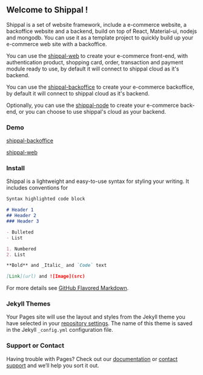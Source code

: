 ## Welcome to Shippal !

Shippal is a set of website framework, include a e-commerce website, a backoffice website and a backend, build on top of React, Material-ui, nodejs and mongodb. You can use it as a template project to quickly build up your e-commerce web site with a backoffice.

You can use the [shippal-web](https://github.com/yocompute/react-ecommerce) to create your e-commerce front-end, with authentication product, shopping card, order, transaction and payment module ready to use, by default it will connect to shippal cloud as it's backend.

You can use the [shippal-backoffice](https://github.com/yocompute/react-backoffice) to create your e-commerce backoffice, by default it will connect to shippal cloud as it's backend.

Optionally, you can use the [shippal-node](https://github.com/shippal/shippal.github.io) to create your e-commerce back-end, or you can choose to use shippal's cloud as your backend.

### Demo

[shippal-backoffice](https://d26l46wwloz863.cloudfront.net)

[shippal-web](https://d2g3r6wqsepu05.cloudfront.net)

### Install

Shippal is a lightweight and easy-to-use syntax for styling your writing. It includes conventions for

```markdown
Syntax highlighted code block

# Header 1
## Header 2
### Header 3

- Bulleted
- List

1. Numbered
2. List

**Bold** and _Italic_ and `Code` text

[Link](url) and ![Image](src)
```

For more details see [GitHub Flavored Markdown](https://guides.github.com/features/mastering-markdown/).

### Jekyll Themes

Your Pages site will use the layout and styles from the Jekyll theme you have selected in your [repository settings](https://github.com/shippal/shippal.github.io/settings). The name of this theme is saved in the Jekyll `_config.yml` configuration file.

### Support or Contact

Having trouble with Pages? Check out our [documentation](https://docs.github.com/categories/github-pages-basics/) or [contact support](https://github.com/contact) and we’ll help you sort it out.
